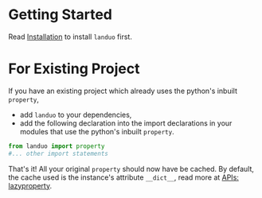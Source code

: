 # Getting Started

Read [Installation](installation.md) to install `landuo` first.

# For Existing Project

If you have an existing project which already uses the python's inbuilt `property`,

* add `landuo` to your dependencies,
* add the following declaration into the import declarations in your modules that use the python's inbuilt `property`.
```python
from landuo import property
#... other import statements
```

That's it! All your original `property` should now have be cached. By default, the cache used is the instance's attribute `__dict__`, read more at [APIs: lazyproperty](APIs/lazyproperty.md).


